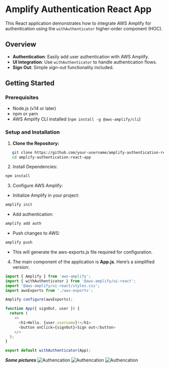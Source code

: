 # Amplify Authentication React App

This React application demonstrates how to integrate AWS Amplify for authentication using the `withAuthenticator` higher-order component (HOC). 

## Overview

- **Authentication**: Easily add user authentication with AWS Amplify.
- **UI Integration**: Use `withAuthenticator` to handle authentication flows.
- **Sign Out**: Simple sign-out functionality included.

## Getting Started

### Prerequisites

- Node.js (v14 or later)
- npm or yarn
- AWS Amplify CLI installed (`npm install -g @aws-amplify/cli`)

### Setup and Installation

1. **Clone the Repository:**

```bash
   git clone https://github.com/your-username/amplify-authentication-react-app.git
   cd amplify-authentication-react-app
```
2. Install Dependencies:

```bash
npm install
```

3. Configure AWS Amplify:

- Initialize Amplify in your project:

```bash
amplify init
```

- Add authentication:

```bash
amplify add auth
```

- Push changes to AWS:

```bash
amplify push
```
- This will generate the aws-exports.js file required for configuration.

4. The main component of the application is **App.js**. Here’s a simplified version:

```javascript
import { Amplify } from 'aws-amplify';
import { withAuthenticator } from '@aws-amplify/ui-react';
import '@aws-amplify/ui-react/styles.css';
import awsExports from './aws-exports';

Amplify.configure(awsExports);

function App({ signOut, user }) {
  return (
    <>
      <h1>Hello, {user.username}!</h1>
      <button onClick={signOut}>Sign out</button>
    </>
  );
}

export default withAuthenticator(App);
```

***Some pictures***
![Authencation](/images/1.gif?featherlight=false&width=90pc)
![Authencation](/images/2.gif?featherlight=false&width=90pc)
![Authencation](/images/3.gif?featherlight=false&width=90pc)
